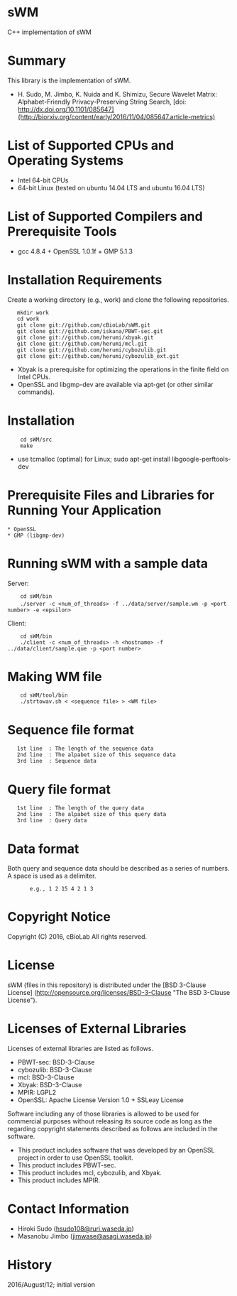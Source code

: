 # **sWM**

C++ implementation of sWM

# Summary
This library is the implementation of sWM. 

* H. Sudo, M. Jimbo, K. Nuida and K. Shimizu, Secure Wavelet Matrix: Alphabet-Friendly Privacy-Preserving String Search, [doi: http://dx.doi.org/10.1101/085647](http://biorxiv.org/content/early/2016/11/04/085647.article-metrics)

# List of Supported CPUs and Operating Systems
* Intel 64-bit CPUs
* 64-bit Linux (tested on ubuntu 14.04 LTS and ubuntu 16.04 LTS)

# List of Supported Compilers and Prerequisite Tools
* gcc 4.8.4 + OpenSSL 1.0.1f + GMP 5.1.3

# Installation Requirements

Create a working directory (e.g., work) and clone the following repositories.

       mkdir work
       cd work
       git clone git://github.com/cBioLab/sWM.git
       git clone git://github.com/iskana/PBWT-sec.git
       git clone git://github.com/herumi/xbyak.git
       git clone git://github.com/herumi/mcl.git
       git clone git://github.com/herumi/cybozulib.git
       git clone git://github.com/herumi/cybozulib_ext.git

* Xbyak is a prerequisite for optimizing the operations in the finite field on Intel CPUs.
* OpenSSL and libgmp-dev are available via apt-get (or other similar commands).

# Installation
		cd sWM/src
		make

* use tcmalloc (optimal) for Linux; sudo apt-get install libgoogle-perftools-dev

# Prerequisite Files and Libraries for Running Your Application
	* OpenSSL
	* GMP (libgmp-dev)

# Running sWM with a sample data
Server:
		
		cd sWM/bin
		./server -c <num_of_threads> -f ../data/server/sample.wm -p <port　number> -e <epsilon>

Client:

		cd sWM/bin
		./client -c <num_of_threads> -h <hostname> -f ../data/client/sample.que -p <port number>

# Making WM file
		cd sWM/tool/bin
		./strtowav.sh < <sequence file> > <WM file>

# Sequence file format
 	   1st line	 : The length of the sequence data
	   2nd line	 : The alpabet size of this sequence data 
	   3rd line  : Sequence data

# Query file format
	   1st line	 : The length of the query data
	   2nd line	 : The alpabet size of this query data   
	   3rd line  : Query data

# Data format
Both query and sequence data should be described as a series of numbers. A space is used as a delimiter.

           e.g., 1 2 15 4 2 1 3

# Copyright Notice
Copyright (C) 2016, cBioLab
All rights reserved.

# License

sWM (files in this repository) is distributed under the [BSD 3-Clause License] (http://opensource.org/licenses/BSD-3-Clause "The BSD 3-Clause License").

# Licenses of External Libraries
Licenses of external libraries are listed as follows.

* PBWT-sec: BSD-3-Clause
* cybozulib: BSD-3-Clause
* mcl: BSD-3-Clause
* Xbyak: BSD-3-Clause
* MPIR: LGPL2
* OpenSSL: Apache License Version 1.0 + SSLeay License

Software including any of those libraries is allowed to be used for commercial purposes without releasing its source code as long as the regarding copyright statements described as follows are included in the software.

* This product includes software that was developed by an OpenSSL project in order to use OpenSSL toolkit.
* This product includes PBWT-sec.
* This product includes mcl, cybozulib, and Xbyak.
* This product includes MPIR.

# Contact Information
* Hiroki Sudo (hsudo108@ruri.waseda.jp)
* Masanobu Jimbo (jimwase@asagi.waseda.jp)

# History

2016/August/12; initial version

